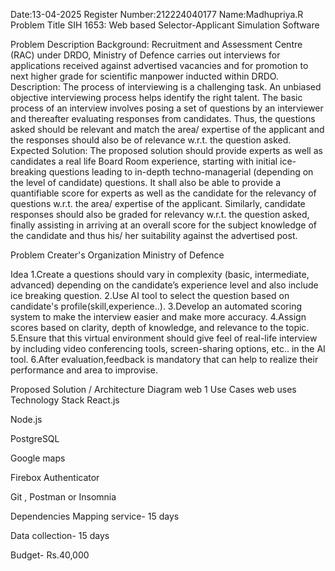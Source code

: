 Date:13-04-2025
Register Number:212224040177
Name:Madhupriya.R
Problem Title
SIH 1653: Web based Selector-Applicant Simulation Software

Problem Description
Background: Recruitment and Assessment Centre (RAC) under DRDO, Ministry of Defence carries out interviews for applications received against advertised vacancies and for promotion to next higher grade for scientific manpower inducted within DRDO. Description: The process of interviewing is a challenging task. An unbiased objective interviewing process helps identify the right talent. The basic process of an interview involves posing a set of questions by an interviewer and thereafter evaluating responses from candidates. Thus, the questions asked should be relevant and match the area/ expertise of the applicant and the responses should also be of relevance w.r.t. the question asked. Expected Solution: The proposed solution should provide experts as well as candidates a real life Board Room experience, starting with initial ice-breaking questions leading to in-depth techno-managerial (depending on the level of candidate) questions. It shall also be able to provide a quantifiable score for experts as well as the candidate for the relevancy of questions w.r.t. the area/ expertise of the applicant. Similarly, candidate responses should also be graded for relevancy w.r.t. the question asked, finally assisting in arriving at an overall score for the subject knowledge of the candidate and thus his/ her suitability against the advertised post.

Problem Creater's Organization
Ministry of Defence

Idea
1.Create a questions should vary in complexity (basic, intermediate, advanced) depending on the candidate’s experience level and also include ice breaking question. 2.Use AI tool to select the question based on candidate's profile(skill,experience..). 3.Develop an automated scoring system to make the interview easier and make more accuracy. 4.Assign scores based on clarity, depth of knowledge, and relevance to the topic. 5.Ensure that this virtual environment should give feel of real-life interview by including video conferencing tools, screen-sharing options, etc.. in the AI tool. 6.After evaluation,feedback is mandatory that can help to realize their performance and area to improvise.

Proposed Solution / Architecture Diagram
web 1
Use Cases
web uses
Technology Stack
React.js

Node.js

PostgreSQL

Google maps

Firebox Authenticator

Git , Postman or Insomnia

Dependencies
Mapping service- 15 days

Data collection- 15 days

Budget- Rs.40,000
